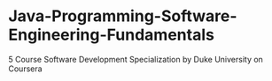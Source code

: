 # Java-Programming-Software-Engineering-Fundamentals
5 Course Software Development Specialization by Duke University on Coursera
